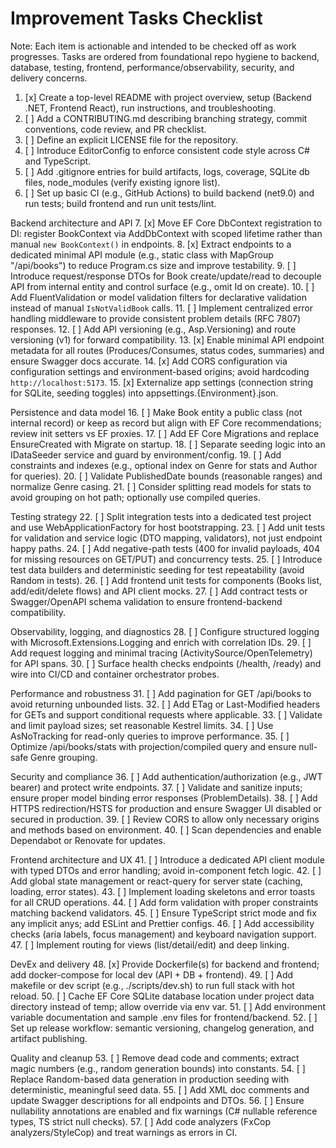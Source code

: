 # Improvement Tasks Checklist

Note: Each item is actionable and intended to be checked off as work progresses. Tasks are ordered from foundational repo hygiene to backend, database, testing, frontend, performance/observability, security, and delivery concerns.

1. [x] Create a top-level README with project overview, setup (Backend .NET, Frontend React), run instructions, and troubleshooting.
2. [ ] Add a CONTRIBUTING.md describing branching strategy, commit conventions, code review, and PR checklist.
3. [ ] Define an explicit LICENSE file for the repository.
4. [ ] Introduce EditorConfig to enforce consistent code style across C# and TypeScript.
5. [ ] Add .gitignore entries for build artifacts, logs, coverage, SQLite db files, node_modules (verify existing ignore list).
6. [ ] Set up basic CI (e.g., GitHub Actions) to build backend (net9.0) and run tests; build frontend and run unit tests/lint.

Backend architecture and API
7. [x] Move EF Core DbContext registration to DI: register BookContext via AddDbContext with scoped lifetime rather than manual `new BookContext()` in endpoints.
8. [x] Extract endpoints to a dedicated minimal API module (e.g., static class with MapGroup "/api/books") to reduce Program.cs size and improve testability.
9. [ ] Introduce request/response DTOs for Book create/update/read to decouple API from internal entity and control surface (e.g., omit Id on create).
10. [ ] Add FluentValidation or model validation filters for declarative validation instead of manual `IsNotValidBook` calls.
11. [ ] Implement centralized error handling middleware to provide consistent problem details (RFC 7807) responses.
12. [ ] Add API versioning (e.g., Asp.Versioning) and route versioning (v1) for forward compatibility.
13. [x] Enable minimal API endpoint metadata for all routes (Produces/Consumes, status codes, summaries) and ensure Swagger docs accurate.
14. [x] Add CORS configuration via configuration settings and environment-based origins; avoid hardcoding `http://localhost:5173`.
15. [x] Externalize app settings (connection string for SQLite, seeding toggles) into appsettings.{Environment}.json.

Persistence and data model
16. [ ] Make Book entity a public class (not internal record) or keep as record but align with EF Core recommendations; review init setters vs EF proxies.
17. [ ] Add EF Core Migrations and replace EnsureCreated with Migrate on startup.
18. [ ] Separate seeding logic into an IDataSeeder service and guard by environment/config.
19. [ ] Add constraints and indexes (e.g., optional index on Genre for stats and Author for queries).
20. [ ] Validate PublishedDate bounds (reasonable ranges) and normalize Genre casing.
21. [ ] Consider splitting read models for stats to avoid grouping on hot path; optionally use compiled queries.

Testing strategy
22. [ ] Split integration tests into a dedicated test project and use WebApplicationFactory for host bootstrapping.
23. [ ] Add unit tests for validation and service logic (DTO mapping, validators), not just endpoint happy paths.
24. [ ] Add negative-path tests (400 for invalid payloads, 404 for missing resources on GET/PUT) and concurrency tests.
25. [ ] Introduce test data builders and deterministic seeding for test repeatability (avoid Random in tests).
26. [ ] Add frontend unit tests for components (Books list, add/edit/delete flows) and API client mocks.
27. [ ] Add contract tests or Swagger/OpenAPI schema validation to ensure frontend-backend compatibility.

Observability, logging, and diagnostics
28. [ ] Configure structured logging with Microsoft.Extensions.Logging and enrich with correlation IDs.
29. [ ] Add request logging and minimal tracing (ActivitySource/OpenTelemetry) for API spans.
30. [ ] Surface health checks endpoints (/health, /ready) and wire into CI/CD and container orchestrator probes.

Performance and robustness
31. [ ] Add pagination for GET /api/books to avoid returning unbounded lists.
32. [ ] Add ETag or Last-Modified headers for GETs and support conditional requests where applicable.
33. [ ] Validate and limit payload sizes; set reasonable Kestrel limits.
34. [ ] Use AsNoTracking for read-only queries to improve performance.
35. [ ] Optimize /api/books/stats with projection/compiled query and ensure null-safe Genre grouping.

Security and compliance
36. [ ] Add authentication/authorization (e.g., JWT bearer) and protect write endpoints.
37. [ ] Validate and sanitize inputs; ensure proper model binding error responses (ProblemDetails).
38. [ ] Add HTTPS redirection/HSTS for production and ensure Swagger UI disabled or secured in production.
39. [ ] Review CORS to allow only necessary origins and methods based on environment.
40. [ ] Scan dependencies and enable Dependabot or Renovate for updates.

Frontend architecture and UX
41. [ ] Introduce a dedicated API client module with typed DTOs and error handling; avoid in-component fetch logic.
42. [ ] Add global state management or react-query for server state (caching, loading, error states).
43. [ ] Implement loading skeletons and error toasts for all CRUD operations.
44. [ ] Add form validation with proper constraints matching backend validators.
45. [ ] Ensure TypeScript strict mode and fix any implicit anys; add ESLint and Prettier configs.
46. [ ] Add accessibility checks (aria labels, focus management) and keyboard navigation support.
47. [ ] Implement routing for views (list/detail/edit) and deep linking.

DevEx and delivery
48. [x] Provide Dockerfile(s) for backend and frontend; add docker-compose for local dev (API + DB + frontend).
49. [ ] Add makefile or dev script (e.g., ./scripts/dev.sh) to run full stack with hot reload.
50. [ ] Cache EF Core SQLite database location under project data directory instead of temp; allow override via env var.
51. [ ] Add environment variable documentation and sample .env files for frontend/backend.
52. [ ] Set up release workflow: semantic versioning, changelog generation, and artifact publishing.

Quality and cleanup
53. [ ] Remove dead code and comments; extract magic numbers (e.g., random generation bounds) into constants.
54. [ ] Replace Random-based data generation in production seeding with deterministic, meaningful seed data.
55. [ ] Add XML doc comments and update Swagger descriptions for all endpoints and DTOs.
56. [ ] Ensure nullability annotations are enabled and fix warnings (C# nullable reference types, TS strict null checks).
57. [ ] Add code analyzers (FxCop analyzers/StyleCop) and treat warnings as errors in CI.
